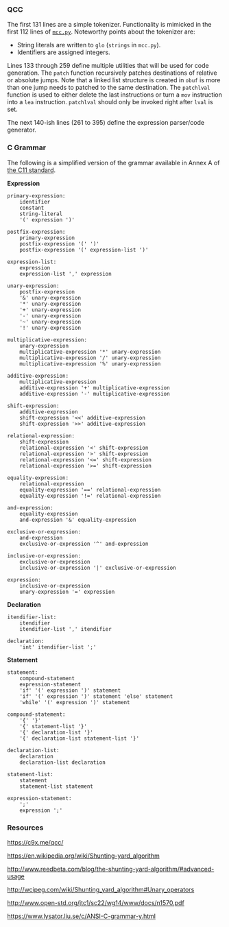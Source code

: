 ### QCC

The first 131 lines are a simple tokenizer. Functionality is mimicked in the first 112 lines of [`mcc.py`](mcc.py). Noteworthy points about the tokenizer are:
- String literals are written to `glo` (`strings` in `mcc.py`).
- Identifiers are assigned integers.

Lines 133 through 259 define multiple utilities that will be used for code generation. The `patch` function recursively patches destinations of relative or absolute jumps. Note that a linked list structure is created in `obuf` is more than one jump needs to patched to the same destination. The `patchlval` function is used to either delete the last instructions or turn a `mov` instruction into a `lea` instruction. `patchlval` should only be invoked right after `lval` is set.

The next 140-ish lines (261 to 395) define the expression parser/code generator.

### C Grammar

The following is a simplified version of the grammar available in Annex A of [the C11 standard](http://www.open-std.org/jtc1/sc22/wg14/www/docs/n1570.pdf).

**Expression**

    primary-expression:
        identifier
        constant
        string-literal
        '(' expression ')'

    postfix-expression:
        primary-expression
        postfix-expression '(' ')'
        postfix-expression '(' expression-list ')'

    expression-list:
        expression
        expression-list ',' expression

    unary-expression:
        postfix-expression
        '&' unary-expression
        '*' unary-expression
        '+' unary-expression
        '-' unary-expression
        '~' unary-expression
        '!' unary-expression

    multiplicative-expression:
        unary-expression
        multiplicative-expression '*' unary-expression
        multiplicative-expression '/' unary-expression
        multiplicative-expression '%' unary-expression

    additive-expression:
        multiplicative-expression
        additive-expression '+' multiplicative-expression
        additive-expression '-' multiplicative-expression

    shift-expression:
        additive-expression
        shift-expression '<<' additive-expression
        shift-expression '>>' additive-expression

    relational-expression:
        shift-expression
        relational-expression '<' shift-expression
        relational-expression '>' shift-expression
        relational-expression '<=' shift-expression
        relational-expression '>=' shift-expression

    equality-expression:
        relational-expression
        equality-expression '==' relational-expression
        equality-expression '!=' relational-expression

    and-expression:
        equality-expression
        and-expression '&' equality-expression

    exclusive-or-expression:
        and-expression
        exclusive-or-expression '^' and-expression

    inclusive-or-expression:
        exclusive-or-expression
        inclusive-or-expression '|' exclusive-or-expression

    expression:
        inclusive-or-expression
        unary-expression '=' expression

**Declaration**

    itendifier-list:
        itendifier
        itendifier-list ',' itendifier

    declaration:
        'int' itendifier-list ';'

**Statement**

    statement:
        compound-statement
        expression-statement
        'if' '(' expression ')' statement
        'if' '(' expression ')' statement 'else' statement
        'while' '(' expression ')' statement

    compound-statement:
        '{' '}'
        '{' statement-list '}'
        '{' declaration-list '}'
        '{' declaration-list statement-list '}'

    declaration-list:
        declaration
        declaration-list declaration

    statement-list:
        statement
        statement-list statement

    expression-statement:
        ';'
        expression ';'

### Resources

https://c9x.me/qcc/

https://en.wikipedia.org/wiki/Shunting-yard_algorithm

http://www.reedbeta.com/blog/the-shunting-yard-algorithm/#advanced-usage

http://wcipeg.com/wiki/Shunting_yard_algorithm#Unary_operators

http://www.open-std.org/jtc1/sc22/wg14/www/docs/n1570.pdf

https://www.lysator.liu.se/c/ANSI-C-grammar-y.html
